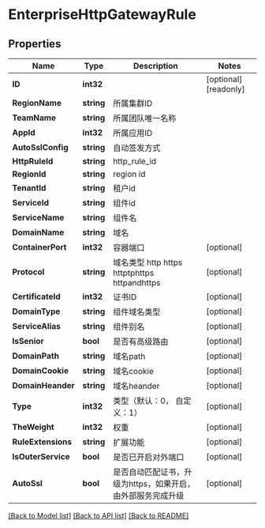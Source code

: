 # EnterpriseHttpGatewayRule

## Properties

Name | Type | Description | Notes
------------ | ------------- | ------------- | -------------
**ID** | **int32** |  | [optional] [readonly] 
**RegionName** | **string** | 所属集群ID | 
**TeamName** | **string** | 所属团队唯一名称 | 
**AppId** | **int32** | 所属应用ID | 
**AutoSslConfig** | **string** | 自动签发方式 | 
**HttpRuleId** | **string** | http_rule_id | 
**RegionId** | **string** | region id | 
**TenantId** | **string** | 租户id | 
**ServiceId** | **string** | 组件id | 
**ServiceName** | **string** | 组件名 | 
**DomainName** | **string** | 域名 | 
**ContainerPort** | **int32** | 容器端口 | [optional] 
**Protocol** | **string** | 域名类型 http https httptphttps httpandhttps | [optional] 
**CertificateId** | **int32** | 证书ID | [optional] 
**DomainType** | **string** | 组件域名类型 | [optional] 
**ServiceAlias** | **string** | 组件别名 | [optional] 
**IsSenior** | **bool** | 是否有高级路由 | [optional] 
**DomainPath** | **string** | 域名path | [optional] 
**DomainCookie** | **string** | 域名cookie | [optional] 
**DomainHeander** | **string** | 域名heander | [optional] 
**Type** | **int32** | 类型（默认：0， 自定义：1） | [optional] 
**TheWeight** | **int32** | 权重 | [optional] 
**RuleExtensions** | **string** | 扩展功能 | [optional] 
**IsOuterService** | **bool** | 是否已开启对外端口 | [optional] 
**AutoSsl** | **bool** | 是否自动匹配证书，升级为https，如果开启，由外部服务完成升级 | [optional] 

[[Back to Model list]](../README.md#documentation-for-models) [[Back to API list]](../README.md#documentation-for-api-endpoints) [[Back to README]](../README.md)


